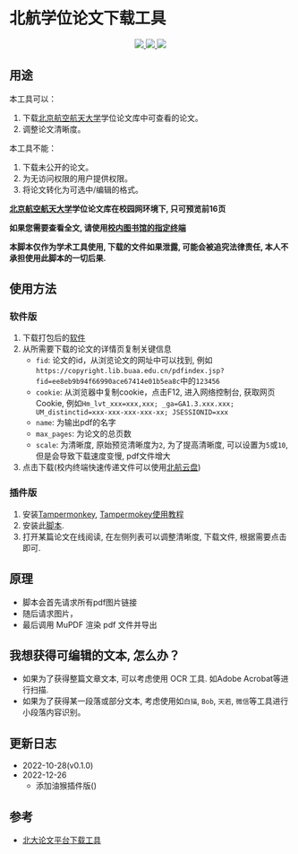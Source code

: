 # 北航学位论文下载工具
<p align="center">
  <a href="https://github.com/zhangkaihua88" alt="开发者">
    <img src="https://img.shields.io/badge/开发者-幻华-blue?logo=github">
  </a>
  <a href="https://github.com/zhangkaihua88/BUAA-Thesis-Download/" alt="version">
    <img src="https://img.shields.io/github/v/release/zhangkaihua88/BUAA-Thesis-Download?label=ver.">
  </a>
  <a href="https://github.com/zhangkaihua88/BUAA-Thesis-Download/" alt="使用人数">
    <img src="https://img.shields.io/github/downloads/zhangkaihua88/BUAA-Thesis-Download/total?color=success">
    
  </a>
</p>

## 用途
本工具可以：
1. 下载[北京航空航天大学](https://paper.lib.buaa.edu.cn/index.action)学位论文库中可查看的论文。
2. 调整论文清晰度。

本工具不能：
1. 下载未公开的论文。
2. 为无访问权限的用户提供权限。
3. 将论文转化为可选中/编辑的格式。


**[北京航空航天大学](https://paper.lib.buaa.edu.cn/index.action)学位论文库在校园网环境下, 只可预览前16页**

**如果您需要查看全文, 请使用[校内图书馆的指定终端](https://paper.lib.buaa.edu.cn/newlist.action?encid=37)**

**本脚本仅作为学术工具使用, 下载的文件如果泄露, 可能会被追究法律责任, 本人不承担使用此脚本的一切后果.**

## 使用方法
### 软件版
1. 下载打包后的[软件](https://github.com/zhangkaihua88/BUAA-Thesis-Download/releases/download/0.1.0/BUAAThesisDowload.zip)
2. 从所需要下载的论文的详情页复制关键信息
   - `fid`: 论文的id，从浏览论文的网址中可以找到, 例如`https://copyright.lib.buaa.edu.cn/pdfindex.jsp?fid=ee8eb9b94f66990ace67414e01b5ea8c`中的`123456`
   - `cookie`: 从浏览器中复制cookie，点击F12, 进入网络控制台, 获取网页Cookie, 例如`Hm_lvt_xxx=xxx,xxx; _ga=GA1.3.xxx.xxx; UM_distinctid=xxx-xxx-xxx-xxx-xx; JSESSIONID=xxx`
   - `name`: 为输出pdf的名字
   - `max_pages`: 为论文的总页数
   - `scale`: 为清晰度, 原始预览清晰度为`2`, 为了提高清晰度, 可以设置为`5`或`10`, 但是会导致下载速度变慢, pdf文件增大
3. 点击下载(校内终端快速传递文件可以使用[北航云盘](https://bhpan.buaa.edu.cn/#/))
### 插件版
1. 安装[Tampermonkey](https://www.tampermonkey.net/index.php?ext=dhdg), [Tampermokey使用教程](https://zhuanlan.zhihu.com/p/128453110)
2. 安装此[脚本](https://greasyfork.org/zh-CN/scripts/457168-buaa-thesis-download).
3. 打开某篇论文在线阅读, 在左侧列表可以调整清晰度, 下载文件, 根据需要点击即可.
## 原理
- 脚本会首先请求所有pdf图片链接
- 随后请求图片，
- 最后调用 MuPDF 渲染 pdf 文件并导出

## 我想获得可编辑的文本, 怎么办？
- 如果为了获得整篇文章文本, 可以考虑使用 OCR 工具. 如Adobe Acrobat等进行扫描.
- 如果为了获得某一段落或部分文本, 考虑使用如`白描`, `Bob`, `天若`, `微信`等工具进行小段落内容识别。

## 更新日志
- 2022-10-28(v0.1.0)
- 2022-12-26
  - 添加油猴插件版()
## 参考
- [北大论文平台下载工具](https://github.com/xiaotianxt/PKU-Thesis-Download)
